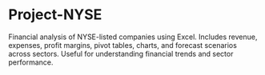 # Project-NYSE
Financial analysis of NYSE-listed companies using Excel. Includes revenue, expenses, profit margins, pivot tables, charts, and forecast scenarios across sectors. Useful for understanding financial trends and sector performance.
